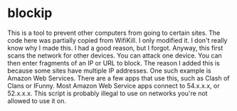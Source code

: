 # blockip
This is a tool to prevent other computers from going to certain sites.
The code here was partially copied from WifiKill. I only modified it.
I don't really know why I made this. I had a good reason, but I forgot.
Anyway, this first scans the network for other devices. You can attack one device. You can then enter fragments of an IP or URL to block.
The reason I added this is because some sites have multiple IP addresses. One such example is Amazon Web Services. There are a few apps that use this, such as Clash of Clans or IFunny. Most Amazon Web Service apps connect to 54.x.x.x, or 52.x.x.x.
This script is probably illegal to use on networks you're not allowed to use it on.
